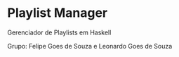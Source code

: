 # Playlist Manager

Gerenciador de Playlists em Haskell

Grupo: Felipe Goes de Souza e Leonardo Goes de Souza